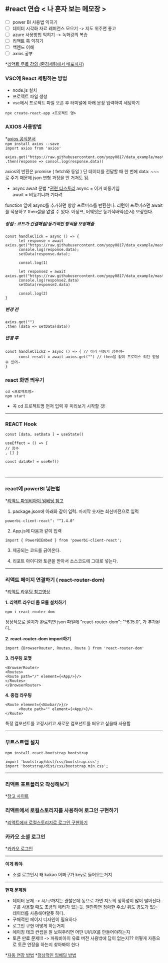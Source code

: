 #react 연습 < 나 혼자 보는 메모장 >
---
- [ ] power BI 사용법 익히기
- [ ] 데이터 시각화 자료 레퍼런스 모으기 -> 지도 위주면 좋고
- [ ] azure 사용방법 익히기 -> 녹화강의 복습
- [ ] 리액트 훅 익히기
- [ ] 백엔드 이해
- [ ] axios 공부
      
*[리액트 무료 강의 (환경세팅에서 배포까지)](https://www.youtube.com/watch?v=WS6mlo2C-M8&list=PLK7AWkPYwus6emABbBT0hYDTBO2w1tyzn)

### VSC에 React 세팅하는 방법
* node.js 설치
* 프로젝트 파일 생성
* vsc에서 프로젝트 파일 오픈 후 터미널에 아래 문장 입력하여 세팅하기

```npx create-react-app <프로젝트 명>```  

### AXIOS 사용방법
*[axios 공식문서](https://axios-http.com/kr/docs/intro)  
```npm install axios --save```  
```import axios from 'axios' ```

```
axios.get("https://raw.githubusercontent.com/yopy0817/data_example/master/hi.json")
.then(response => consol.log(response.data))
```
axios의 반환은 promise ( fetch와 동일 )
단 데이터를 전달할 때 한 번에 data: ~~~ 로 주기 때문에 json 변형 과정을 안 거쳐도 됨.

* async await 문법
*[관련 티스토리](https://coding404.tistory.com/21)
async = 이거 비동기임  
await = 비동기니까 기다려

function 앞에 async를 추가하면 항상 프로미스를 반환한다. 
리턴이 프로미스면 await를 적용하고 then절을 없앨 수 있다. 
어싱크, 어웨잇은 동기적바익(순서) 보장한다.
##### 장점 : 코드가 간결해짐/동기적인 방식을 보장해줌

```
const handleClick = async () => {
      let response = await axios.get("https://raw.githubusercontent.com/yopy0817/data_example/master/hi.json")
      console.log(response.data);
      setData(response.data);

      consol.log(1)

      let response2 = await axios.get("https://raw.githubusercontent.com/yopy0817/data_example/master/hello.json")
      console.log(response2.data)
      setData(response2.data)

      consol.log(2)
}
```


##### 변경 전  
```
axios.get("")
.then (data => setData(data))
```

##### 변경 후 
```
const handleClick2 = async () => { // 이거 비동기 함수야~
      const result = await axios.get("") // then절 없이 프로미스 리턴 받을 수 있어~ 
}
```
   

### react 화면 띄우기 

```
cd <프로젝트명>
npm start
```

* 꼭 cd 프로젝트명 먼저 입력 후 미리보기 시작할 것!


-------------------------------
### REACT Hook 
```
const [data, setData ] = useState()

useEffect = () => {
// 함수
, [] }

const dataRef = useRef()

 
```

-------------------------------
### react에 powerBI 넣는법
*[리액트 파워비아이 임베딩 참고](https://blog.naver.com/jimin201396/223160116243)
1. package.json에 아래와 같이 입력. 마지막 숫자는 최신버전으로 입력  

```
powerbi-client-react": "^1.4.0" 
```

2. App.js에 다음과 같이 입력
```
import { PowerBIEmbed } from 'powerbi-client-react';
```

3. 제공되는 코드를 긁어온다.
   
5. 리포트 아이디와 토큰을 받아서 소스코드에 그대로 넣는다.

-----------------------
### 리액트 페이지 연결하기 ( react-router-dom)

*[리액트 라우팅 참고영상](https://www.youtube.com/watch?v=xVeFY1Eq28g)  

**1. 리액트 라우터 돔 모듈 설치하기**
```
npm i react-router-dom
```

정상적으로 설치가 완료되면 json 파일에
"react-router-dom": "^6.15.0", 가 추가된다. 

**2. react-router-dom import하기**
```
import {BrowserRouter, Routes, Route } from 'react-router-dom'
```

**3. 라우팅 포맷**
```
<BrowserRouter>
<Routes>
<Route path="/" element={<App/>}/>
</Routes>
</BrowserRouter>
```

**4. 중첩 라우팅**
```
<Route element={<Navbar/>}/>
      <Route path="" element={<App/>}/>
</Route>
```
특정 컴포넌트를 고정시키고 새로운 컴포넌트를 띄우고 싶을때 사용함

---------------------------------
### 부트스트랩 설치
```
npm install react-bootstrap bootstrap

import 'bootstrap/dist/css/bootstrap.css';
import 'bootstrap/dist/css/bootstrap.min.css';
```

--------------------------

### 리액트 포트폴리오 작성해보기 
*[참고 사이트](https://webstoryboy.co.kr/1934)

### 리액트에서 로컬스토리지를 사용하여 로그인 구현하기
*[리액트에서 로컬스토리지로 로그인 구현하기](https://velog.io/@choco1drink/React-LocalStorage-%EC%9D%B4%EC%9A%A9%ED%95%9C-%EB%A1%9C%EA%B7%B8%EC%9D%B8-%EA%B5%AC%ED%98%84)

### 카카오 소셜 로그인
*[카카오 로그인](https://stack94.tistory.com/entry/React-%EC%B9%B4%EC%B9%B4%EC%98%A4Kakao-%EB%A1%9C%EA%B7%B8%EC%9D%B8-%EA%B5%AC%ED%98%84%ED%95%B4%EB%B3%B4%EA%B8%B0)

---
**이게 뭐야**
* 소셜 로그인시 왜 kakao 어쩌구가 key로 들어오는거지

---
**현재 문제점**
* 데이터 문제 -> 시/구까지는 괜찮은데 동으로 가면 지도의 정확성이 많이 떨어진다. 구를 사용할 때도 조금의 에러가 있는듯. 웬만하면 정확한 주소/ 위도 경도가 있는 데이터를 사용해야할듯 하다.
* 구체적인 페이지 디자인이 필요하다
* 로그인 구현 어떻게 하는거지
* 에이징 테크 컨셉을 잘 보여주려면 어떤 UI/UX를 만들어야하는지
* 토큰 만료 문제!!! -> 파워비아이 유료 버전 사용밖에 답이 없는지?? 어떻게 자동으로 토큰 연장을 하는지 찾아봐야 한다

*[자동 연장 방법](https://learn.microsoft.com/en-us/javascript/api/overview/powerbi/refresh-token)
*[정상적인 임베딩 방법](https://learn.microsoft.com/en-us/power-bi/developer/embedded/register-app?tabs=customers)
